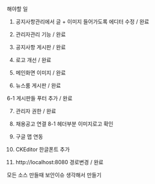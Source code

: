 해야할 일
1. 공지사항관리에서 글 + 이미지 들어가도록 에디터 수정  / 완료

2. 관리자관리 기능 / 완료

3. 공지사항 게시판 / 완료

4. 로고 개선 / 완료

5. 메인화면 이미지 / 완료

6. 뉴스룸 게시판 / 완료

  6-1 게시판들 푸터 추가 / 완료

7. 관리자 권한 / 완료

8. 채용공고 연결
  8-1 헤더부분 이미지로고 확인

9. 구글 맵 연동

10. CKEditor 한글폰트 추가

11. http://localhost:8080 경로변경 / 완료


모든 소스 만들때 보안이슈 생각해서 만들기